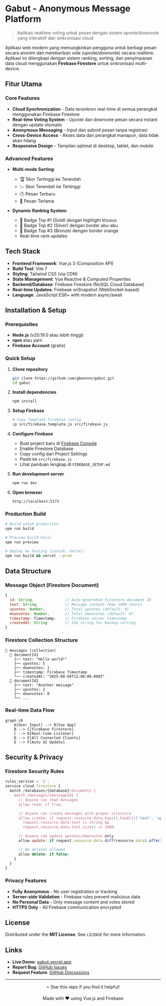# Gabut - Anonymous Message Platform

> Aplikasi realtime voting untuk pesan dengan sistem upvote/downvote yang interaktif dan sinkronisasi cloud

Aplikasi web modern yang memungkinkan pengguna untuk berbagi pesan secara anonim dan memberikan vote (upvote/downvote) secara realtime. Aplikasi ini dilengkapi dengan sistem ranking, sorting, dan penyimpanan data cloud menggunakan **Firebase Firestore** untuk sinkronisasi multi-device.

## Fitur Utama

### Core Features

- **Cloud Synchronization** - Data tersinkron real-time di semua perangkat menggunakan Firebase Firestore
- **Real-time Voting System** - Upvote dan downvote pesan secara instant dengan update otomatis
- **Anonymous Messaging** - Input dan submit pesan tanpa registrasi
- **Cross-Device Access** - Akses data dari perangkat manapun, data tidak akan hilang
- **Responsive Design** - Tampilan optimal di desktop, tablet, dan mobile

### Advanced Features

- **Multi-mode Sorting**:
  - 🏆 Skor Tertinggi ke Terendah
  - 📉 Skor Terendah ke Tertinggi
  - 🕐 Pesan Terbaru
  - 📅 Pesan Terlama

- **Dynamic Ranking System**:
  - 🥇 Badge Top #1 (Gold) dengan highlight khusus
  - 🥈 Badge Top #2 (Silver) dengan border abu-abu
  - 🥉 Badge Top #3 (Bronze) dengan border orange
  - Real-time rank updates

## Tech Stack

- **Frontend Framework**: Vue.js 3 (Composition API)
- **Build Tool**: Vite 7
- **Styling**: Tailwind CSS (via CDN)
- **State Management**: Vue Reactive & Computed Properties
- **Backend/Database**: Firebase Firestore (NoSQL Cloud Database)
- **Real-time Updates**: Firebase onSnapshot (WebSocket-based)
- **Language**: JavaScript ES6+ with modern async/await

## Installation & Setup

### Prerequisites

- **Node.js** (v20.19.0 atau lebih tinggi)
- **npm** atau yarn
- **Firebase Account** (gratis)

### Quick Setup

1. **Clone repository**

   ```bash
   git clone https://github.com/gbennnn/gabut.git
   cd gabut
   ```

2. **Install dependencies**

   ```bash
   npm install
   ```

3. **Setup Firebase**

   ```bash
   # Copy template Firebase config
   cp src/firebase.template.js src/firebase.js
   ```

4. **Configure Firebase**
   - Buat project baru di [Firebase Console](https://console.firebase.google.com/)
   - Enable Firestore Database
   - Copy config dari Project Settings
   - Paste ke `src/firebase.js`
   - Lihat panduan lengkap di `FIREBASE_SETUP.md`

5. **Run development server**

   ```bash
   npm run dev
   ```

6. **Open browser**
   ```
   http://localhost:5173
   ```

### Production Build

```bash
# Build untuk production
npm run build

# Preview build hasil
npm run preview

# Deploy ke hosting (contoh: Vercel)
npm run build && vercel --prod
```

## Data Structure

### Message Object (Firestore Document)

```javascript
{
  id: String,              // Auto-generated Firestore document ID
  text: String,            // Message content (max 1000 chars)
  upvotes: Number,         // Total upvotes (default: 0)
  downvotes: Number,       // Total downvotes (default: 0)
  timestamp: Timestamp,    // Firebase server timestamp
  createdAt: String        // ISO string for backup sorting
}
```

### Firestore Collection Structure

```
📁 messages (collection)
  📄 documentId1
    ├── text: "Hello world!"
    ├── upvotes: 5
    ├── downvotes: 1
    ├── timestamp: Firebase Timestamp
    └── createdAt: "2025-08-04T12:00:00.000Z"
  📄 documentId2
    ├── text: "Another message"
    ├── upvotes: 2
    ├── downvotes: 0
    └── ...
```

### Real-time Data Flow

```mermaid
graph LR
    A[User Input] --> B[Vue App]
    B --> C[Firebase Firestore]
    C --> D[Real-time Listener]
    D --> E[All Connected Clients]
    E --> F[Auto UI Update]
```

## Security & Privacy

### Firestore Security Rules

```javascript
rules_version = '2';
service cloud.firestore {
  match /databases/{database}/documents {
    match /messages/{messageId} {
      // Anyone can read messages
      allow read: if true;

      // Anyone can create messages with proper structure
      allow create: if request.resource.data.keys().hasAll(['text', 'upvotes', 'downvotes', 'timestamp']) &&
        request.resource.data.text is string &&
        request.resource.data.text.size() <= 1000;

      // Anyone can update upvotes/downvotes only
      allow update: if request.resource.data.diff(resource.data).affectedKeys().hasOnly(['upvotes', 'downvotes']);

      // No deletes allowed
      allow delete: if false;
    }
  }
}
```

### Privacy Features

- **Fully Anonymous** - No user registration or tracking
- **Server-side Validation** - Firebase rules prevent malicious data
- **No Personal Data** - Only message content and votes stored
- **HTTPS Only** - All Firebase communication encrypted

## License

Distributed under the **MIT License**. See `LICENSE` for more information.

## Links

- **Live Demo**: [gabut.vercel.app](gabut-five-phi.vercel.app)
- **Report Bug**: [GitHub Issues](https://github.com/gbennnn/gabut/issues)
- **Request Feature**: [GitHub Discussions](https://github.com/gbennnn/gabut/discussions)

---

<div align="center">
  <p>⭐ Star this repo if you find it helpful!</p>
  <p>Made with ❤️ using Vue.js and Firebase</p>
</div>
